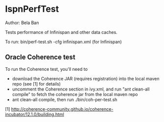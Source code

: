 
IspnPerfTest
============

Author: Bela Ban

Tests performance of Infinispan and other data caches.

To run: bin/perf-test.sh -cfg infinispan.xml (for Infinispan)



Oracle Coherence test
---------------------
To run the Coherence test, you'll need to

* download the Coherence JAR (requires registration) into the local maven repo (see [1] for details)
* uncomment the Coherence section in ivy.xml, and run "ant clean-all compile" to fetch the coherence jar from
  the local maven repo
* ant clean-all compile, then run ./bin/coh-per-test.sh

[1] http://coherence-community.github.io/coherence-incubator/12.1.0/building.html